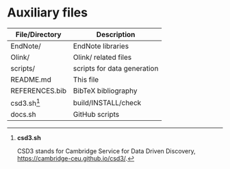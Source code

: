 # Auxiliary files

File/Directory   | Description
-----------------|----------------------------
EndNote/         | EndNote libraries
Olink/           | Olink/ related files
scripts/         | scripts for data generation
README.md        | This file
REFERENCES.bib   | BibTeX bibliography
csd3.sh[^csd3]   | build/INSTALL/check
docs.sh          | GitHub scripts

[^csd3]: **csd3.sh**

     CSD3 stands for Cambridge Service for Data Driven Discovery, <https://cambridge-ceu.github.io/csd3/>.

